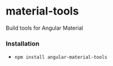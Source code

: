 # material-tools
Build tools for Angular Material

### Installation
- `npm install angular-material-tools`